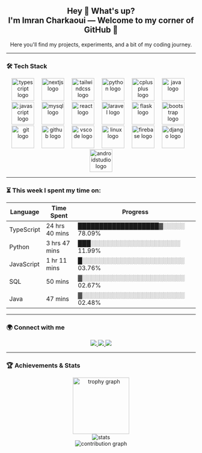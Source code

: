 <h2 align="center">Hey 👋 What's up?<br>I'm <b>Imran Charkaoui</b> — Welcome to my corner of GitHub 🚀</h2>
<p align="center">Here you'll find my projects, experiments, and a bit of my coding journey.</p>

---

### 🛠️ Tech Stack

<div align="center"> <img src="https://skillicons.dev/icons?i=ts" height="60" alt="typescript logo" /> <img width="12" /> <img src="https://cdn.jsdelivr.net/gh/devicons/devicon/icons/nextjs/nextjs-original.svg" height="60" alt="nextjs logo" /> <img width="12" /> <img src="https://cdn.jsdelivr.net/gh/devicons/devicon/icons/tailwindcss/tailwindcss-original-wordmark.svg" height="60" alt="tailwindcss logo" /> <img width="12" /> <img src="https://skillicons.dev/icons?i=py" height="60" alt="python logo" /> <img width="12" /> <img src="https://cdn.jsdelivr.net/gh/devicons/devicon/icons/cplusplus/cplusplus-original.svg" height="60" alt="cplusplus logo" /> <img width="12" /> <img src="https://cdn.jsdelivr.net/gh/devicons/devicon/icons/java/java-original.svg" height="60" alt="java logo" /> <img width="12" /> <img src="https://cdn.jsdelivr.net/gh/devicons/devicon/icons/javascript/javascript-original.svg" height="60" alt="javascript logo" /> <img width="12" /> <img src="https://cdn.jsdelivr.net/gh/devicons/devicon/icons/mysql/mysql-original.svg" height="60" alt="mysql logo" /> <img width="12" /> <img src="https://cdn.jsdelivr.net/gh/devicons/devicon/icons/react/react-original.svg" height="60" alt="react logo" /> <img width="12" /> <img src="https://cdn.jsdelivr.net/gh/devicons/devicon/icons/laravel/laravel-original.svg" height="60" alt="laravel logo" /> <img width="12" /> <img src="https://cdn.jsdelivr.net/gh/devicons/devicon/icons/flask/flask-original.svg" height="60" alt="flask logo" /> <img width="12" /> <img src="https://cdn.jsdelivr.net/gh/devicons/devicon/icons/bootstrap/bootstrap-original.svg" height="60" alt="bootstrap logo" /> <img width="12" /> <img src="https://cdn.jsdelivr.net/gh/devicons/devicon/icons/git/git-original.svg" height="60" alt="git logo" /> <img width="12" /> <img src="https://cdn.jsdelivr.net/gh/devicons/devicon/icons/github/github-original.svg" height="60" alt="github logo" /> <img width="12" /> <img src="https://cdn.jsdelivr.net/gh/devicons/devicon/icons/vscode/vscode-original.svg" height="60" alt="vscode logo" /> <img width="12" /> <img src="https://cdn.jsdelivr.net/gh/devicons/devicon/icons/linux/linux-original.svg" height="60" alt="linux logo" /> <img width="12" /> <img src="https://cdn.jsdelivr.net/gh/devicons/devicon/icons/firebase/firebase-plain.svg" height="60" alt="firebase logo" /> <img width="12" /> <img src="https://cdn.jsdelivr.net/gh/devicons/devicon/icons/django/django-plain.svg" height="60" alt="django logo" /> <img width="12" /> <img src="https://cdn.jsdelivr.net/gh/devicons/devicon/icons/androidstudio/androidstudio-original.svg" height="60" alt="androidstudio logo" /> </div>

---

### ⏳ This week I spent my time on:

| Language     | Time Spent        | Progress |
|-------------|-------------------|----------|
| TypeScript  | 24 hrs 40 mins    | ███████████████████▓░░░░░ 78.09% |
| Python      | 3 hrs 47 mins     | ███░░░░░░░░░░░░░░░░░░░░░ 11.99% |
| JavaScript  | 1 hr 11 mins      | █░░░░░░░░░░░░░░░░░░░░░░░░ 03.76% |
| SQL         | 50 mins           | ▓░░░░░░░░░░░░░░░░░░░░░░░░ 02.67% |
| Java        | 47 mins           | ▓░░░░░░░░░░░░░░░░░░░░░░░░ 02.48% |

---

### 🌍 Connect with me
<div align="center">
  <a href="https://twitter.com/yourhandle">
    <img src="https://img.shields.io/badge/Twitter-1DA1F2?logo=twitter&logoColor=white&style=for-the-badge" />
  </a>
  <a href="https://instagram.com/yourhandle">
    <img src="https://img.shields.io/badge/Instagram-E4405F?logo=instagram&logoColor=white&style=for-the-badge" />
  </a>
  <a href="https://linktr.ee/yourhandle">
    <img src="https://img.shields.io/badge/Linktree-39E09B?logo=linktree&logoColor=white&style=for-the-badge" />
  </a>
</div>

---

### 🏆 Achievements & Stats

<div align="center">
  <img src="https://github-profile-trophy.vercel.app?username=maurodesouza&theme=dracula&column=-1&row=1&margin-w=8&margin-h=8&no-bg=false&no-frame=false&order=4" height="150" alt="trophy graph"  />
</div>

<div align="center">
  <img src="https://github-readme-stats.vercel.app/api?username=Imranch4&show_icons=true&theme=radical" alt="stats" />
</div>

<div align="center">
  <img src="https://github-readme-activity-graph.vercel.app/graph?username=Imranch4&theme=react-dark&hide_border=true&area=true" alt="contribution graph" />
</div>
